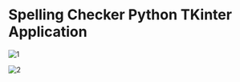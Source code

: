 # Spelling Checker Python TKinter Application

![1](https://github.com/user-attachments/assets/51de10a7-cec6-4eb9-aedf-7a9ce0b32d01)


![2](https://github.com/user-attachments/assets/95d7d693-a9cf-442e-bc40-5cd39ac45d4d)
